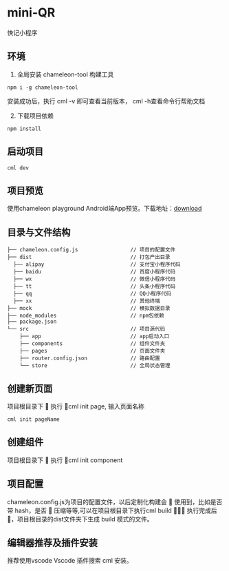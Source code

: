 # mini-QR
快记小程序

## 环境

1. 全局安装 chameleon-tool 构建工具
```
npm i -g chameleon-tool
```
安装成功后，执行 cml -v 即可查看当前版本， cml -h查看命令行帮助文档

2. 下载项目依赖
```
npm install
```

## 启动项目
```
cml dev
```

## 项目预览
使用chameleon playground Android端App预览。下载地址：[download](https://cmljs.org/playground/download.html)


## 目录与文件结构
```
├── chameleon.config.js                 // 项目的配置文件
├── dist                                // 打包产出目录
  ├── alipay                            // 支付宝小程序代码
  ├── baidu                             // 百度小程序代码
  ├── wx                                // 微信小程序代码
  ├── tt                                // 头条小程序代码
  ├── qq                                // QQ小程序代码
  ├── xx                                // 其他终端
├── mock                                // 模拟数据目录
├── node_modules                        // npm包依赖
├── package.json
└── src                                 // 项目源代码
    ├── app                             // app启动入口
    ├── components                      // 组件文件夹
    ├── pages                           // 页面文件夹
    ├── router.config.json              // 路由配置
    └── store                           // 全局状态管理
```    
## 创建新页面

项目根目录下  执行 cml init page, 输入页面名称
```
cml init pageName
```

## 创建组件

项目根目录下  执行 cml init component

## 项目配置

chameleon.config.js为项目的配置文件，以后定制化构建会  使用到，比如是否带 hash，是否  压缩等等,可以在项目根目录下执行cml build ， 执行完成后 ，项目根目录的dist文件夹下生成 build 模式的文件。

## 编辑器推荐及插件安装

推荐使用vscode
Vscode 插件搜索 cml 安装。

